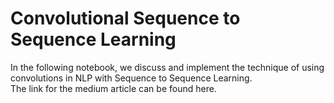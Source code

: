# Convolutional Sequence to Sequence Learning
In the following notebook, we discuss and implement the technique of using convolutions in NLP with Sequence to Sequence Learning.<br>
The link for the medium article can be found here.

